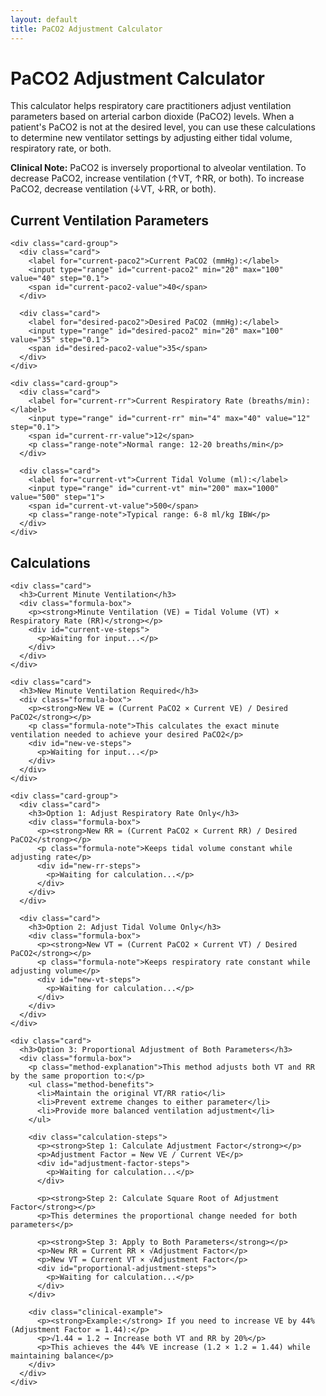 ```yaml
---
layout: default
title: PaCO2 Adjustment Calculator
---
```


<div class="container">
  <div class="intro">
    <h1>PaCO2 Adjustment Calculator</h1>
    <p>This calculator helps respiratory care practitioners adjust ventilation parameters based on arterial carbon dioxide (PaCO2) levels. When a patient's PaCO2 is not at the desired level, you can use these calculations to determine new ventilator settings by adjusting either tidal volume, respiratory rate, or both.</p>
    <p class="clinical-note"><strong>Clinical Note:</strong> PaCO2 is inversely proportional to alveolar ventilation. To decrease PaCO2, increase ventilation (↑VT, ↑RR, or both). To increase PaCO2, decrease ventilation (↓VT, ↓RR, or both).</p>
  </div>

  <div class="section">
    <h2>Current Ventilation Parameters</h2>
    
    <div class="card-group">
      <div class="card">
        <label for="current-paco2">Current PaCO2 (mmHg):</label>
        <input type="range" id="current-paco2" min="20" max="100" value="40" step="0.1">
        <span id="current-paco2-value">40</span>
      </div>
      
      <div class="card">
        <label for="desired-paco2">Desired PaCO2 (mmHg):</label>
        <input type="range" id="desired-paco2" min="20" max="100" value="35" step="0.1">
        <span id="desired-paco2-value">35</span>
      </div>
    </div>

    <div class="card-group">
      <div class="card">
        <label for="current-rr">Current Respiratory Rate (breaths/min):</label>
        <input type="range" id="current-rr" min="4" max="40" value="12" step="0.1">
        <span id="current-rr-value">12</span>
        <p class="range-note">Normal range: 12-20 breaths/min</p>
      </div>
      
      <div class="card">
        <label for="current-vt">Current Tidal Volume (ml):</label>
        <input type="range" id="current-vt" min="200" max="1000" value="500" step="1">
        <span id="current-vt-value">500</span>
        <p class="range-note">Typical range: 6-8 ml/kg IBW</p>
      </div>
    </div>
  </div>

  <div class="section">
    <h2>Calculations</h2>
    
    <div class="card">
      <h3>Current Minute Ventilation</h3>
      <div class="formula-box">
        <p><strong>Minute Ventilation (VE) = Tidal Volume (VT) × Respiratory Rate (RR)</strong></p>
        <div id="current-ve-steps">
          <p>Waiting for input...</p>
        </div>
      </div>
    </div>

    <div class="card">
      <h3>New Minute Ventilation Required</h3>
      <div class="formula-box">
        <p><strong>New VE = (Current PaCO2 × Current VE) / Desired PaCO2</strong></p>
        <p class="formula-note">This calculates the exact minute ventilation needed to achieve your desired PaCO2</p>
        <div id="new-ve-steps">
          <p>Waiting for input...</p>
        </div>
      </div>
    </div>

    <div class="card-group">
      <div class="card">
        <h3>Option 1: Adjust Respiratory Rate Only</h3>
        <div class="formula-box">
          <p><strong>New RR = (Current PaCO2 × Current RR) / Desired PaCO2</strong></p>
          <p class="formula-note">Keeps tidal volume constant while adjusting rate</p>
          <div id="new-rr-steps">
            <p>Waiting for calculation...</p>
          </div>
        </div>
      </div>

      <div class="card">
        <h3>Option 2: Adjust Tidal Volume Only</h3>
        <div class="formula-box">
          <p><strong>New VT = (Current PaCO2 × Current VT) / Desired PaCO2</strong></p>
          <p class="formula-note">Keeps respiratory rate constant while adjusting volume</p>
          <div id="new-vt-steps">
            <p>Waiting for calculation...</p>
          </div>
        </div>
      </div>
    </div>

    <div class="card">
      <h3>Option 3: Proportional Adjustment of Both Parameters</h3>
      <div class="formula-box">
        <p class="method-explanation">This method adjusts both VT and RR by the same proportion to:</p>
        <ul class="method-benefits">
          <li>Maintain the original VT/RR ratio</li>
          <li>Prevent extreme changes to either parameter</li>
          <li>Provide more balanced ventilation adjustment</li>
        </ul>
        
        <div class="calculation-steps">
          <p><strong>Step 1: Calculate Adjustment Factor</strong></p>
          <p>Adjustment Factor = New VE / Current VE</p>
          <div id="adjustment-factor-steps">
            <p>Waiting for calculation...</p>
          </div>
          
          <p><strong>Step 2: Calculate Square Root of Adjustment Factor</strong></p>
          <p>This determines the proportional change needed for both parameters</p>
          
          <p><strong>Step 3: Apply to Both Parameters</strong></p>
          <p>New RR = Current RR × √Adjustment Factor</p>
          <p>New VT = Current VT × √Adjustment Factor</p>
          <div id="proportional-adjustment-steps">
            <p>Waiting for calculation...</p>
          </div>
        </div>
        
        <div class="clinical-example">
          <p><strong>Example:</strong> If you need to increase VE by 44% (Adjustment Factor = 1.44):</p>
          <p>√1.44 = 1.2 → Increase both VT and RR by 20%</p>
          <p>This achieves the 44% VE increase (1.2 × 1.2 = 1.44) while maintaining balance</p>
        </div>
      </div>
    </div>
  </div>
</div>

<script src="{{ '/info/js/paCO2-calculator.js' | relative_url }}"></script>
